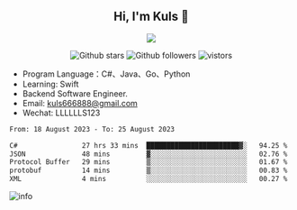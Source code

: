 <h2 align="center"> Hi, I'm Kuls 👋 </h2>
<p align="center">
    <p align="center">
        <img src=" https://avatars.githubusercontent.com/u/42165104?s=460&u=5c7fbf0bce7d4b38a15a44676e6f64b529e47598&v=4"/>
    </p>
    <p align="center">
      <img src="https://img.shields.io/github/stars/hellokuls?style=social" alt="Github stars" />
      <img src="https://img.shields.io/github/followers/hellokuls?style=social" alt="Github followers" />
      <img src="https://visitor-badge.glitch.me/badge?page_id=hellokuls.readme" alt="vistors" />
    </p>
</p>

- Program Language：C#、Java、Go、Python
- Learning: Swift
- Backend Software Engineer.
- Email: kuls666888@gmail.com
- Wechat: LLLLLLS123

<!--START_SECTION:waka-->

```txt
From: 18 August 2023 - To: 25 August 2023

C#                27 hrs 33 mins  ███████████████████████▓░   94.25 %
JSON              48 mins         ▓░░░░░░░░░░░░░░░░░░░░░░░░   02.76 %
Protocol Buffer   29 mins         ▒░░░░░░░░░░░░░░░░░░░░░░░░   01.67 %
protobuf          14 mins         ▒░░░░░░░░░░░░░░░░░░░░░░░░   00.83 %
XML               4 mins          ░░░░░░░░░░░░░░░░░░░░░░░░░   00.27 %
```

<!--END_SECTION:waka-->

![info](https://github-readme-stats.vercel.app/api?username=hellokuls&show_icons=true&count_private=true&hide=prs&theme=default_repocard)


